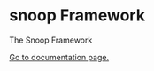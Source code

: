 # snoop Framework

The Snoop Framework

[Go to documentation page.](http://papac.github.io/snoop "documentation")
